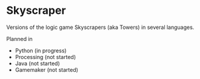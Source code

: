 # Skyscraper
Versions of the logic game Skyscrapers (aka Towers) in several languages.

Planned in
+ Python (in progress)
+ Processing (not started)
+ Java (not started)
+ Gamemaker (not started)
